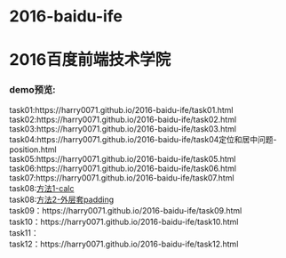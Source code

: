 # 2016-baidu-ife
<h1>2016百度前端技术学院</h1>
<h3>demo预览:</h3>
task01:https://harry0071.github.io/2016-baidu-ife/task01.html<br>
task02:https://harry0071.github.io/2016-baidu-ife/task02.html<br>
task03:https://harry0071.github.io/2016-baidu-ife/task03.html<br>
task04:https://harry0071.github.io/2016-baidu-ife/task04定位和居中问题-position.html<br>
task05:https://harry0071.github.io/2016-baidu-ife/task05.html<br>
task06:https://harry0071.github.io/2016-baidu-ife/task06.html<br>
task07:https://harry0071.github.io/2016-baidu-ife/task07.html<br>
task08:<a href="https://harry0071.github.io/2016-baidu-ife/task08-响应式网格（栅格化）布局 calc法.html">方法1-calc</a><br>
task08:<a href="https://harry0071.github.io/2016-baidu-ife/task08-响应式网格（栅格化）布局 外层套padding法.html">方法2-外层套padding</a><br>
task09：https://harry0071.github.io/2016-baidu-ife/task09.html<br>
task10：https://harry0071.github.io/2016-baidu-ife/task10.html<br>
task11：<br>
task12：https://harry0071.github.io/2016-baidu-ife/task12.html<br>
